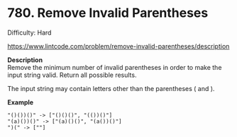 # 780. Remove Invalid Parentheses

Difficulty: Hard

https://www.lintcode.com/problem/remove-invalid-parentheses/description

**Description**  
Remove the minimum number of invalid parentheses in order to make the input string valid. Return all possible results.

The input string may contain letters other than the parentheses ( and ).

**Example**  
```
"()())()" -> ["()()()", "(())()"]
"(a)())()" -> ["(a)()()", "(a())()"]
")(" -> [""]
```
